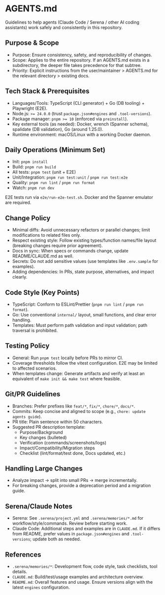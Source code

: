 # AGENTS.md

Guidelines to help agents (Claude Code / Serena / other AI coding assistants) work safely and consistently in this repository.

## Purpose & Scope
- Purpose: Ensure consistency, safety, and reproducibility of changes.
- Scope: Applies to the entire repository. If an AGENTS.md exists in a subdirectory, the deeper file takes precedence for that subtree.
- Priority: Explicit instructions from the user/maintainer > AGENTS.md for the relevant directory > existing docs.

## Tech Stack & Prerequisites
- Languages/Tools: TypeScript (CLI generator) + Go (DB tooling) + Playwright (E2E).
- Node.js: `>= 24.0.0` (trust `package.json#engines` and `.tool-versions`).
- Package manager: `pnpm >= 10` (enforced via `preinstall`).
- Key external tools (as needed): Docker, wrench (Spanner schema), spalidate (DB validation), Go (around 1.25.0).
- Runtime environment: macOS/Linux with a working Docker daemon.

## Daily Operations (Minimum Set)
- Init: `pnpm install`
- Build: `pnpm run build`
- All tests: `pnpm test` (unit + E2E)
- Unit/Integration: `pnpm run test:unit` / `pnpm run test:e2e`
- Quality: `pnpm run lint` / `pnpm run format`
- Watch: `pnpm run dev`

E2E tests run via `e2e/run-e2e-test.sh`. Docker and the Spanner emulator are required.

## Change Policy
- Minimal diffs: Avoid unnecessary refactors or parallel changes; limit modifications to related files only.
- Respect existing style: Follow existing types/function names/file layout (breaking changes require prior agreement).
- Docs in sync: When specs or commands change, update README/CLAUDE.md as well.
- Secrets: Do not add sensitive values (use templates like `.env.sample` for examples).
- Adding dependencies: In PRs, state purpose, alternatives, and impact clearly.

## Code Style (Key Points)
- TypeScript: Conform to ESLint/Prettier (`pnpm run lint` / `pnpm run format`).
- Go: Use conventional `internal/` layout, small functions, and clear error handling.
- Templates: Must perform path validation and input validation; path traversal is prohibited.

## Testing Policy
- General: Run `pnpm test` locally before PRs to mirror CI.
- Coverage thresholds follow the vitest configuration. E2E may be limited to affected scenarios.
- When templates change: Generate artifacts and verify at least an equivalent of `make init && make test` where feasible.

## Git/PR Guidelines
- Branches: Prefer prefixes like `feat/*`, `fix/*`, `chore/*`, `docs/*`.
- Commits: Keep concise and aligned to scope (e.g., `chore: update agents guide`).
- PR title: Plain sentence within 50 characters.
- Suggested PR description template:
  - Purpose/Background
  - Key changes (bulleted)
  - Verification (commands/screenshots/logs)
  - Impact/Compatibility/Migration steps
  - Checklist (lint/format/test done, Docs updated, etc.)

## Handling Large Changes
- Analyze impact → split into small PRs → merge incrementally.
- For breaking changes, provide a deprecation period and a migration guide.

## Serena/Claude Notes
- Serena: See `.serena/project.yml` and `.serena/memories/*.md` for workflow/style/commands. Review before starting work.
- Claude Code: Additional steps and examples are in `CLAUDE.md`. If it differs from README, prefer values in `package.json#engines` and `.tool-versions`; update both as needed.

## References
- `.serena/memories/*`: Development flow, code style, task checklists, tool details.
- `CLAUDE.md`: Build/test/usage examples and architecture overview.
- `README.md`: Overall features and usage. Ensure versions align with the latest `engines` configuration.


